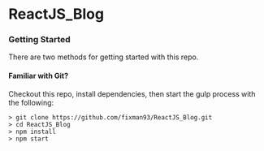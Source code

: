 # ReactJS_Blog


### Getting Started

There are two methods for getting started with this repo.

#### Familiar with Git?
Checkout this repo, install dependencies, then start the gulp process with the following:

```
> git clone https://github.com/fixman93/ReactJS_Blog.git
> cd ReactJS_Blog
> npm install
> npm start
```
